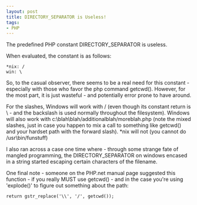 ```yaml
---
layout: post
title: DIRECTORY_SEPARATOR is Useless!
tags:
- PHP
---
```


The predefined PHP constant DIRECTORY_SEPARATOR is useless.

When evaluated, the constant is as follows:

    *nix: /
    win: \

So, to the casual observer, there seems to be a real need for this constant - especially with those who favor the php command getcwd().  However, for the most part, it is just wasteful - and potentially error prone to have around.

For the slashes, Windows will work with / (even though its constant return is \ - and the backslash is used normally throughout the filesystem).  Windows will also work with c:\blah\blah/additionalblah/moreblah.php (note the mixed slashes, just in case you happen to mix a call to something like getcwd() and your hardset path with the forward slash).  *nix will not (you cannot do /usr\bin/funstuff)

I also ran across a case one time where - through some strange fate of mangled programming, the DIRECTORY_SEPARATOR on windows encased in a string started escaping certain characters of the filename.

One final note - someone on the PHP.net manual page suggested this function - if you really MUST use getcwd() - and in the case you're using 'explode()' to figure out something about the path:

```php?start_inline=1
return gstr_replace('\\', '/', getcwd());
```
